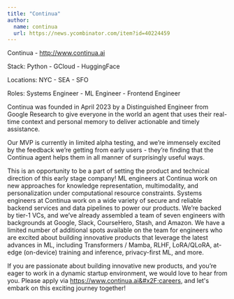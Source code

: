 ```yaml
---
title: "Continua"
author:
  name: continua
  url: https://news.ycombinator.com/item?id=40224459
---
```

Continua - <a href="http:&#x2F;&#x2F;www.continua.ai" rel="nofollow">http:&#x2F;&#x2F;www.continua.ai</a>

Stack: Python - GCloud - HuggingFace

Locations: NYC - SEA - SFO

Roles: Systems Engineer - ML Engineer - Frontend Engineer

Continua was founded in April 2023 by a Distinguished Engineer from Google Research to give everyone in the world an agent that uses their real-time context and personal memory to deliver actionable and timely assistance.

Our MVP is currently in limited alpha testing, and we’re immensely excited by the feedback we’re getting from early users - they’re finding that the Continua agent helps them in all manner of surprisingly useful ways.

This is an opportunity to be a part of setting the product and technical direction of this early stage company! ML engineers at Continua work on new approaches for knowledge representation, multimodality, and personalization under computational resource constraints. Systems engineers at Continua work on a wide variety of secure and reliable backend services and data pipelines to power our products.
We’re backed by tier-1 VCs, and we’ve already assembled a team of seven engineers with backgrounds at Google, Slack, CourseHero, Stash, and Amazon. We have a limited number of additional spots available on the team for engineers who are excited about building innovative products that leverage the latest advances in ML, including Transformers &#x2F; Mamba, RLHF, LoRA&#x2F;QLoRA, at-edge (on-device) training and inference, privacy-first ML, and more.

If you are passionate about building innovative new products, and you’re eager to work in a dynamic startup environment, we would love to hear from you. Please apply via  <a href="https:&#x2F;&#x2F;www.continua.ai&#x2F;careers" rel="nofollow">https:&#x2F;&#x2F;www.continua.ai&#x2F;careers</a>, and let&#x27;s embark on this exciting journey together!
